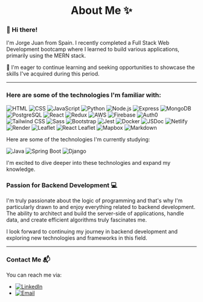 # <div align="center">About Me ✨</div>



### 👋 Hi there!

I'm Jorge Juan from Spain. I recently completed a Full Stack Web Development bootcamp where I learned to build various applications, primarily using the MERN stack.

🌱 I'm eager to continue learning and seeking opportunities to showcase the skills I've acquired during this period.

<hr>

### Here are some of the technologies I'm familiar with:

![HTML](https://img.shields.io/badge/-HTML5-E34F26?logo=html5&logoColor=white&style=flat) ![CSS](https://img.shields.io/badge/-CSS3-1572B6?logo=css3&logoColor=white&style=flat) ![JavaScript](https://img.shields.io/badge/-JavaScript-yellow?logo=javascript&logoColor=white&style=flat) ![Python](https://img.shields.io/badge/-Python-3776AB?logo=python&logoColor=white&style=flat) ![Node.js](https://img.shields.io/badge/-Node.js-339933?logo=node.js&logoColor=white&style=flat) ![Express](https://img.shields.io/badge/-Express-000000?logo=express&logoColor=white&style=flat) ![MongoDB](https://img.shields.io/badge/-MongoDB-47A248?logo=mongodb&logoColor=white&style=flat) ![PostgreSQL](https://img.shields.io/badge/-PostgreSQL-336791?logo=postgresql&logoColor=white&style=flat) ![React](https://img.shields.io/badge/-React-61DAFB?logo=react&logoColor=white&style=flat) ![Redux](https://img.shields.io/badge/-Redux-764ABC?logo=redux&logoColor=white&style=flat) ![AWS](https://img.shields.io/badge/-AWS-232F3E?logo=amazon-aws&logoColor=white&style=flat) ![Firebase](https://img.shields.io/badge/-Firebase-FFCA28?logo=firebase&logoColor=black&style=flat) ![Auth0](https://img.shields.io/badge/-Auth0-EB5424?logo=auth0&logoColor=white&style=flat) ![Tailwind CSS](https://img.shields.io/badge/-Tailwind%20CSS-38B2AC?logo=tailwindcss&logoColor=white&style=flat) ![Sass](https://img.shields.io/badge/-Sass-CC6699?logo=sass&logoColor=white&style=flat) ![Bootstrap](https://img.shields.io/badge/-Bootstrap-7952B3?logo=bootstrap&logoColor=white&style=flat) ![Jest](https://img.shields.io/badge/-Jest-C21325?logo=jest&logoColor=white&style=flat) ![Docker](https://img.shields.io/badge/-Docker-2496ED?logo=docker&logoColor=white&style=flat) ![JSDoc](https://img.shields.io/badge/-JSDoc-F7B93E?logo=javascript&logoColor=white&style=flat) ![Netlify](https://img.shields.io/badge/-Netlify-00C7B7?logo=netlify&logoColor=white&style=flat) ![Render](https://img.shields.io/badge/-Render-FF6666?logo=render&logoColor=white&style=flat) ![Leaflet](https://img.shields.io/badge/-Leaflet-199900?logo=leaflet&logoColor=white&style=flat) ![React Leaflet](https://img.shields.io/badge/-React%20Leaflet-199900?logo=react&logoColor=white&style=flat) ![Mapbox](https://img.shields.io/badge/-Mapbox-000000?logo=mapbox&logoColor=white&style=flat) ![Markdown](https://img.shields.io/badge/-Markdown-000000?logo=markdown&logoColor=white&style=flat)



Here are some of the technologies I'm currently studying:

![Java](https://img.shields.io/badge/-Java-007396?logo=java&logoColor=white&style=flat) ![Spring Boot](https://img.shields.io/badge/-Spring%20Boot-6DB33F?logo=springboot&logoColor=white&style=flat) ![Django](https://img.shields.io/badge/-Django-092E20?logo=django&logoColor=white&style=flat)

I'm excited to dive deeper into these technologies and expand my knowledge.

### Passion for Backend Development 💻

I'm truly passionate about the logic of programming and that's why I'm particularly drawn to and enjoy everything related to backend development. The ability to architect and build the server-side of applications, handle data, and create efficient algorithms truly fascinates me.

I look forward to continuing my journey in backend development and exploring new technologies and frameworks in this field.

<hr>

### Contact Me 📬

You can reach me via:

- [![LinkedIn](https://img.shields.io/badge/-LinkedIn-0077B5?logo=linkedin&logoColor=white&style=flat)](https://www.linkedin.com/in/jorge-juan-sanda/)
- [![Email](https://img.shields.io/badge/-Email-D14836?logo=gmail&logoColor=white&style=flat)](mailto:jjuansanda@gmail.com)


